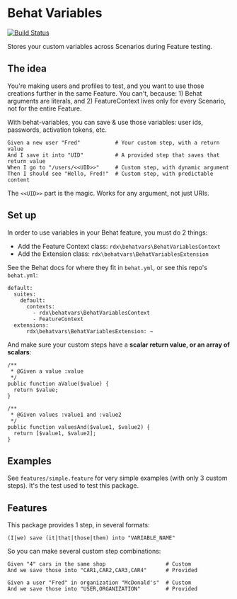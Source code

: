 Behat Variables
====

[![Build Status](https://travis-ci.org/rudiedirkx/behat-variables.svg?branch=master)](https://travis-ci.org/rudiedirkx/behat-variables)

Stores your custom variables across Scenarios during Feature testing.

The idea
----

You're making users and profiles to test, and you want to use those creations further in
the same Feature. You can't, because: 1) Behat arguments are literals, and 2) FeatureContext
lives only for every Scenario, not for the entire Feature.

With behat-variables, you can save & use those variables: user ids, passwords, activation
tokens, etc.

	Given a new user "Fred"           # Your custom step, with a return value
	And I save it into "UID"          # A provided step that saves that return value
	When I go to "/users/<<UID>>"     # Custom step, with dynamic argument
	Then I should see "Hello, Fred!"  # Custom step, with predictable content

The `<<UID>>` part is the magic. Works for any argument, not just URIs.

Set up
----

In order to use variables in your Behat feature, you must do 2 things:

* Add the Feature Context class: `rdx\behatvars\BehatVariablesContext`
* Add the Extension class: `rdx\behatvars\BehatVariablesExtension`

See the Behat docs for where they fit in `behat.yml`, or see this repo's `behat.yml`:

	default:
	  suites:
	    default:
	      contexts:
	        - rdx\behatvars\BehatVariablesContext
	        - FeatureContext
	  extensions:
	      rdx\behatvars\BehatVariablesExtension: ~

And make sure your custom steps have a **scalar return value, or an array of scalars**:

	/**
	 * @Given a value :value
	 */
	public function aValue($value) {
	  return $value;
	}

	/**
	 * @Given values :value1 and :value2
	 */
	public function valuesAnd($value1, $value2) {
	  return [$value1, $value2];
	}

Examples
----

See `features/simple.feature` for very simple examples (with only 3 custom steps). It's the
test used to test this package.

Features
----

This package provides 1 step, in several formats:

	(I|we) save (it|that|those|them) into "VARIABLE_NAME"

So you can make several custom step combinations:

	Given "4" cars in the same shop                   # Custom
	And we save those into "CAR1,CAR2,CAR3,CAR4"      # Provided

	Given a user "Fred" in organization "McDonald's"  # Custom
	And we save those into "USER,ORGANIZATION"        # Provided
